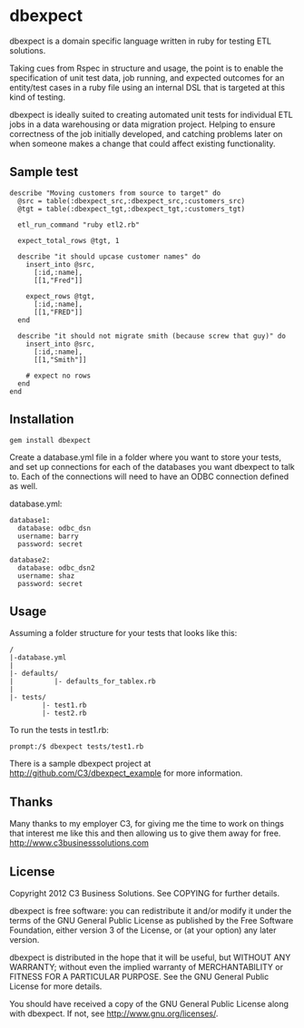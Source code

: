dbexpect
=======

dbexpect is a domain specific language written in ruby for testing ETL solutions.

Taking cues from Rspec in structure and usage, the point is to enable
the specification of unit test data, job running, and expected outcomes
for an entity/test cases in a ruby file using an internal DSL that is
targeted at this kind of testing.

dbexpect is ideally suited to creating automated unit tests for
individual ETL jobs in a data warehousing or data migration project.
Helping to ensure correctness of the job initially developed, and
catching problems later on when someone makes a change that could affect
existing functionality.

Sample test
---------

    describe "Moving customers from source to target" do
      @src = table(:dbexpect_src,:dbexpect_src,:customers_src)
      @tgt = table(:dbexpect_tgt,:dbexpect_tgt,:customers_tgt)

      etl_run_command "ruby etl2.rb"

      expect_total_rows @tgt, 1

      describe "it should upcase customer names" do
        insert_into @src,
          [:id,:name],
          [[1,"Fred"]]

        expect_rows @tgt,
          [:id,:name],
          [[1,"FRED"]]
      end

      describe "it should not migrate smith (because screw that guy)" do
        insert_into @src,
          [:id,:name],
          [[1,"Smith"]]

        # expect no rows
      end
    end

Installation
------------
    gem install dbexpect
    
Create a database.yml file in a folder where you want to store your
tests, and set up connections for each of the databases you want dbexpect
to talk to. Each of the connections will need to have an ODBC connection
defined as well.

database.yml:

    database1:
      database: odbc_dsn
      username: barry
      password: secret

    database2:
      database: odbc_dsn2
      username: shaz
      password: secret

Usage
-----
Assuming a folder structure for your tests that looks like this:

    /
    |-database.yml
    |
    |- defaults/
    |          |- defaults_for_tablex.rb
    |
    |- tests/
            |- test1.rb
            |- test2.rb

To run the tests in test1.rb:

    prompt:/$ dbexpect tests/test1.rb

There is a sample dbexpect project at
http://github.com/C3/dbexpect_example for more information.


Thanks
------
Many thanks to my employer C3, for giving me the time to work on things
that interest me like this and then allowing us to give them away for
free. http://www.c3businesssolutions.com

License
-------

Copyright 2012 C3 Business Solutions. See COPYING for further details.

dbexpect is free software: you can redistribute it and/or modify
it under the terms of the GNU General Public License as published by
the Free Software Foundation, either version 3 of the License, or
(at your option) any later version.

dbexpect is distributed in the hope that it will be useful,
but WITHOUT ANY WARRANTY; without even the implied warranty of
MERCHANTABILITY or FITNESS FOR A PARTICULAR PURPOSE.  See the
GNU General Public License for more details.

You should have received a copy of the GNU General Public License
along with dbexpect.  If not, see <http://www.gnu.org/licenses/>.
